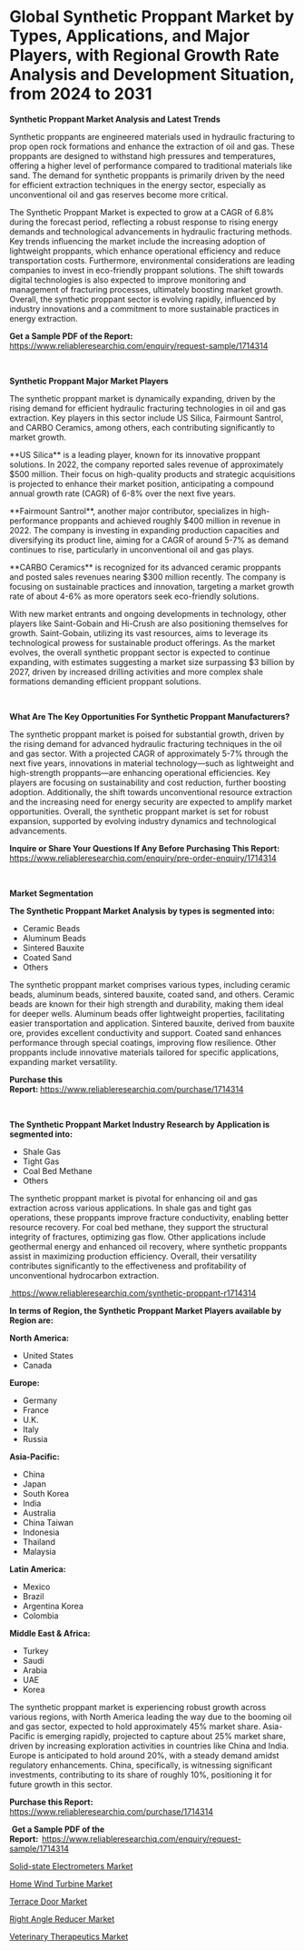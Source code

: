 <p><h1>Global Synthetic Proppant Market by Types, Applications, and Major Players, with Regional Growth Rate Analysis and Development Situation, from 2024 to 2031</h1></p><p><strong>Synthetic Proppant Market Analysis and Latest Trends</strong></p>
<p><p>Synthetic proppants are engineered materials used in hydraulic fracturing to prop open rock formations and enhance the extraction of oil and gas. These proppants are designed to withstand high pressures and temperatures, offering a higher level of performance compared to traditional materials like sand. The demand for synthetic proppants is primarily driven by the need for efficient extraction techniques in the energy sector, especially as unconventional oil and gas reserves become more critical.</p><p>The Synthetic Proppant Market is expected to grow at a CAGR of 6.8% during the forecast period, reflecting a robust response to rising energy demands and technological advancements in hydraulic fracturing methods. Key trends influencing the market include the increasing adoption of lightweight proppants, which enhance operational efficiency and reduce transportation costs. Furthermore, environmental considerations are leading companies to invest in eco-friendly proppant solutions. The shift towards digital technologies is also expected to improve monitoring and management of fracturing processes, ultimately boosting market growth. Overall, the synthetic proppant sector is evolving rapidly, influenced by industry innovations and a commitment to more sustainable practices in energy extraction.</p></p>
<p><strong>Get a Sample PDF of the Report:&nbsp;</strong> <a href="https://www.reliableresearchiq.com/enquiry/request-sample/1714314?utm_campaign=1123&utm_medium=2&utm_source=Github&utm_content=ia&utm_term=22102024&utm_id=synthetic-proppant">https://www.reliableresearchiq.com/enquiry/request-sample/1714314</a></p>
<p>&nbsp;</p>
<p><strong>Synthetic Proppant Major Market Players</strong></p>
<p><p>The synthetic proppant market is dynamically expanding, driven by the rising demand for efficient hydraulic fracturing technologies in oil and gas extraction. Key players in this sector include US Silica, Fairmount Santrol, and CARBO Ceramics, among others, each contributing significantly to market growth.</p><p>**US Silica** is a leading player, known for its innovative proppant solutions. In 2022, the company reported sales revenue of approximately $500 million. Their focus on high-quality products and strategic acquisitions is projected to enhance their market position, anticipating a compound annual growth rate (CAGR) of 6-8% over the next five years.</p><p>**Fairmount Santrol**, another major contributor, specializes in high-performance proppants and achieved roughly $400 million in revenue in 2022. The company is investing in expanding production capacities and diversifying its product line, aiming for a CAGR of around 5-7% as demand continues to rise, particularly in unconventional oil and gas plays.</p><p>**CARBO Ceramics** is recognized for its advanced ceramic proppants and posted sales revenues nearing $300 million recently. The company is focusing on sustainable practices and innovation, targeting a market growth rate of about 4-6% as more operators seek eco-friendly solutions.</p><p>With new market entrants and ongoing developments in technology, other players like Saint-Gobain and Hi-Crush are also positioning themselves for growth. Saint-Gobain, utilizing its vast resources, aims to leverage its technological prowess for sustainable product offerings. As the market evolves, the overall synthetic proppant sector is expected to continue expanding, with estimates suggesting a market size surpassing $3 billion by 2027, driven by increased drilling activities and more complex shale formations demanding efficient proppant solutions.</p></p>
<p>&nbsp;</p>
<p><strong>What Are The Key Opportunities For Synthetic Proppant Manufacturers?</strong></p>
<p><p>The synthetic proppant market is poised for substantial growth, driven by the rising demand for advanced hydraulic fracturing techniques in the oil and gas sector. With a projected CAGR of approximately 5-7% through the next five years, innovations in material technology—such as lightweight and high-strength proppants—are enhancing operational efficiencies. Key players are focusing on sustainability and cost reduction, further boosting adoption. Additionally, the shift towards unconventional resource extraction and the increasing need for energy security are expected to amplify market opportunities. Overall, the synthetic proppant market is set for robust expansion, supported by evolving industry dynamics and technological advancements.</p></p>
<p><strong>Inquire or Share Your Questions If Any Before Purchasing This Report:</strong> <a href="https://www.reliableresearchiq.com/enquiry/pre-order-enquiry/1714314?utm_campaign=1123&utm_medium=2&utm_source=Github&utm_content=ia&utm_term=22102024&utm_id=synthetic-proppant">https://www.reliableresearchiq.com/enquiry/pre-order-enquiry/1714314</a></p>
<p>&nbsp;</p>
<p><strong>Market Segmentation</strong></p>
<p><strong>The Synthetic Proppant Market Analysis by types is segmented into:</strong></p>
<p><ul><li>Ceramic Beads</li><li>Aluminum Beads</li><li>Sintered Bauxite</li><li>Coated Sand</li><li>Others</li></ul></p>
<p><p>The synthetic proppant market comprises various types, including ceramic beads, aluminum beads, sintered bauxite, coated sand, and others. Ceramic beads are known for their high strength and durability, making them ideal for deeper wells. Aluminum beads offer lightweight properties, facilitating easier transportation and application. Sintered bauxite, derived from bauxite ore, provides excellent conductivity and support. Coated sand enhances performance through special coatings, improving flow resilience. Other proppants include innovative materials tailored for specific applications, expanding market versatility.</p></p>
<p><strong>Purchase this Report:&nbsp;</strong><a href="https://www.reliableresearchiq.com/purchase/1714314?utm_campaign=1123&utm_medium=2&utm_source=Github&utm_content=ia&utm_term=22102024&utm_id=synthetic-proppant">https://www.reliableresearchiq.com/purchase/1714314</a></p>
<p>&nbsp;</p>
<p><strong>The Synthetic Proppant Market Industry Research by Application is segmented into:</strong></p>
<p><ul><li>Shale Gas</li><li>Tight Gas</li><li>Coal Bed Methane</li><li>Others</li></ul></p>
<p><p>The synthetic proppant market is pivotal for enhancing oil and gas extraction across various applications. In shale gas and tight gas operations, these proppants improve fracture conductivity, enabling better resource recovery. For coal bed methane, they support the structural integrity of fractures, optimizing gas flow. Other applications include geothermal energy and enhanced oil recovery, where synthetic proppants assist in maximizing production efficiency. Overall, their versatility contributes significantly to the effectiveness and profitability of unconventional hydrocarbon extraction.</p></p>
<p><a href="https://www.reliableresearchiq.com/synthetic-proppant-r1714314?utm_campaign=1123&utm_medium=2&utm_source=Github&utm_content=ia&utm_term=22102024&utm_id=synthetic-proppant">&nbsp;https://www.reliableresearchiq.com/synthetic-proppant-r1714314</a></p>
<p><strong>In terms of Region, the Synthetic Proppant Market Players available by Region are:</strong></p>
<p>
    <p> <strong> North America: </strong>
        <ul>
            <li>United States</li>
            <li>Canada</li>
        </ul>
        </p> 
    <p> <strong> Europe: </strong>
        <ul>
            <li>Germany</li>
            <li>France</li>
            <li>U.K.</li>
            <li>Italy</li>
            <li>Russia</li>
        </ul>
        </p> 
    <p> <strong> Asia-Pacific: </strong>
        <ul>
            <li>China</li>
            <li>Japan</li>
            <li>South Korea</li>
            <li>India</li>
            <li>Australia</li>
            <li>China Taiwan</li>
            <li>Indonesia</li>
            <li>Thailand</li>
            <li>Malaysia</li>
        </ul>
        </p> 
    <p> <strong> Latin America: </strong>
        <ul>
            <li>Mexico</li>
            <li>Brazil</li>
            <li>Argentina Korea</li>
            <li>Colombia</li>
        </ul>
        </p> 
    <p> <strong> Middle East & Africa: </strong>
        <ul>
            <li>Turkey</li>
            <li>Saudi</li>
            <li>Arabia</li>
            <li>UAE</li>
            <li>Korea</li>
        </ul>
    </p>
    </p>
<p><p>The synthetic proppant market is experiencing robust growth across various regions, with North America leading the way due to the booming oil and gas sector, expected to hold approximately 45% market share. Asia-Pacific is emerging rapidly, projected to capture about 25% market share, driven by increasing exploration activities in countries like China and India. Europe is anticipated to hold around 20%, with a steady demand amidst regulatory enhancements. China, specifically, is witnessing significant investments, contributing to its share of roughly 10%, positioning it for future growth in this sector.</p></p>
<p><strong>Purchase this Report: </strong><a href="https://www.reliableresearchiq.com/purchase/1714314?utm_campaign=1123&utm_medium=2&utm_source=Github&utm_content=ia&utm_term=22102024&utm_id=synthetic-proppant">https://www.reliableresearchiq.com/purchase/1714314</a></p>
<p>&nbsp;<strong>Get a Sample PDF of the Report:&nbsp;&nbsp;</strong><a href="https://www.reliableresearchiq.com/enquiry/request-sample/1714314?utm_campaign=1123&utm_medium=2&utm_source=Github&utm_content=ia&utm_term=22102024&utm_id=synthetic-proppant">https://www.reliableresearchiq.com/enquiry/request-sample/1714314</a></p>
<p><strong></strong></p>
<p><p><a href="https://github.com/angilauio/Market-Research-Report-List-1/blob/main/solid-state-electrometers-market.md?utm_campaign=1123&utm_medium=2&utm_source=Github&utm_content=ia&utm_term=22102024&utm_id=synthetic-proppant">Solid-state Electrometers Market</a></p><p><a href="https://github.com/anaeilandos/Market-Research-Report-List-1/blob/main/home-wind-turbine-market.md?utm_campaign=1123&utm_medium=2&utm_source=Github&utm_content=ia&utm_term=22102024&utm_id=synthetic-proppant">Home Wind Turbine Market</a></p><p><a href="https://issuu.com/reportprime-2/docs/terrace-door-market-size-2030.pptx_e414d508ee9736?utm_campaign=1123&utm_medium=2&utm_source=Github&utm_content=ia&utm_term=22102024&utm_id=synthetic-proppant">Terrace Door Market</a></p><p><a href="https://issuu.com/reportprime-2/docs/right-angle-reducer-market-size-203_928edb3f0a7493?utm_campaign=1123&utm_medium=2&utm_source=Github&utm_content=ia&utm_term=22102024&utm_id=synthetic-proppant">Right Angle Reducer Market</a></p><p><a href="https://www.linkedin.com/pulse/veterinary-therapeutics-market-overview-forecast-2024-zgxfc?utm_campaign=1123&utm_medium=2&utm_source=Github&utm_content=ia&utm_term=22102024&utm_id=synthetic-proppant">Veterinary Therapeutics Market</a></p></p>